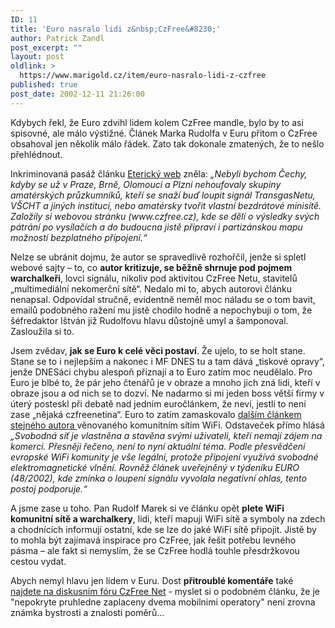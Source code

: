 ```yaml
---
ID: 11
title: 'Euro nasralo lidi z&nbsp;CzFree&#8230;'
author: Patrick Zandl
post_excerpt: ""
layout: post
oldlink: >
  https://www.marigold.cz/item/euro-nasralo-lidi-z-czfree
published: true
post_date: 2002-12-11 21:26:00
---
```

Kdybych řekl, že Euro zdvihl lidem kolem CzFree mandle, bylo by to asi spisovné, ale málo výstižné. Článek Marka Rudolfa v Euru přitom o CzFree obsahoval jen několik málo řádek. Zato tak dokonale zmatených, že to nešlo přehlédnout. 
<p>
Inkriminovaná pasáž článku <A href="http://online.euro.cz/id/ncxm77ltwz/detail.jsp?id=47624" target=_blank>Eterický web</A> zněla:<EM> &#8222;Nebyli bychom Čechy, kdyby se už v Praze, Brně, Olomouci a Plzni nehoufovaly skupiny amatérských průzkumníků, kteří se snaží buď loupit signál TransgasNetu, VŠCHT a jiných institucí, nebo amatérsky tvořit vlastní bezdrátové minisítě. Založily si webovou stránku (www.czfree.cz), kde se dělí o výsledky svých pátrání po vysílačích a do budoucna jistě připraví i partizánskou mapu možností bezplatného připojení.&#8220;</EM> 
<p>
Nelze se ubránit dojmu, že autor se spravedlivě rozhořčil, jenže si spletl webové sajty &#8211; to, co <STRONG>autor kritizuje, se běžně shrnuje pod pojmem warchalkeři</STRONG>, lovci signálu, nikoliv pod aktivitou CzFree Netu, stavitelů &#8222;multimediální nekomerční sítě&#8220;. Nedalo mi to, abych autorovi článku nenapsal. Odpovídal stručně, evidentně neměl moc náladu se o tom bavit, emailů podobného ražení mu jistě chodilo hodně a nepochybuji o tom, že šéfredaktor Ištván již Rudolfovu hlavu důstojně umyl a šamponoval. Zasloužila si to. 
<p>
Jsem zvědav, <STRONG>jak se Euro k celé věci postaví</STRONG>. Že ujelo, to se holt stane. Stane se to i nejlepším a nakonec i MF DNES tu a tam dává &#8222;tiskové opravy&#8220;, jenže DNESáci&#160;chybu alespoň přiznají a to Euro zatím moc neudělalo.&#160;Pro Euro je blbé to, že pár jeho čtenářů je v obraze a mnoho jich zná lidi, kteří v obraze jsou a od nich se to dozví. Ne nadarmo si mi jeden boss větší firmy v úterý posteskl při debatě nad jedním euročlánkem, že neví, jestli to není zase &#8222;nějaká czfreenetina&#8220;. Euro to zatím zamaskovalo <A href="http://online.euro.cz/id/iuflgfiovc/detail.jsp?id=48061" target=_blank>dalším článkem stejného autora </A>věnovaného komunitním sítím WiFi. Odstaveček přímo hlásá <EM>&#8222;Svobodná síť je vlastněna a stavěna svými uživateli, kteří nemají zájem na komerci. Přesněji řečeno, není to nyní aktuální téma. Podle přesvědčení evropské WiFi komunity je vše legální, protože připojení využívá svobodné elektromagnetické vlnění. Rovněž článek uveřejněný v týdeníku EURO (48/2002), kde zmínka o loupení signálu vyvolala negativní ohlas, tento postoj podporuje.&#8220;</EM> 
<p>
A jsme zase u toho. Pan Rudolf Marek si ve článku opět <STRONG>plete WiFi komunitní sítě a warchalkery</STRONG>, lidi, kteří mapují WiFi sítě a symboly na zdech a chodnících informují ostatní, kde se lze do jaké WiFi sítě připojit. Jistě by to mohla být zajímavá inspirace pro CzFree, jak řešit potřebu levného pásma &#8211; ale fakt si nemyslím, že se CzFree hodlá touhle přesdržkovou cestou vydat. 
<p>
Abych nemyl hlavu jen lidem v Euru. Dost <STRONG>přitroublé komentáře</STRONG> také <A href="http://www.czfree.net/forum/showthread.php?threadid=1497" target=_blank>najdete na diskusním fóru CzFree Net</A> - myslet si o podobném článku, že je "nepokryte pruhledne zaplaceny dvema mobilnimi operatory" není zrovna známka bystrosti a znalosti poměrů...</p>
